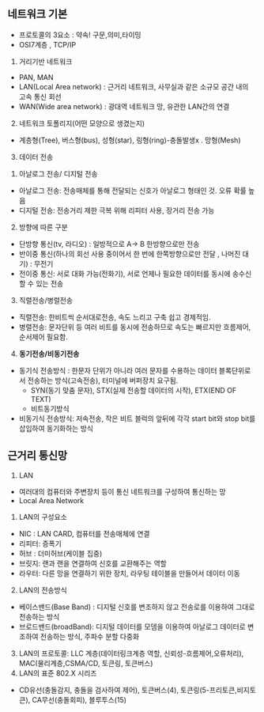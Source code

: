 ## 네트워크 기본
- 프로토콜의 3요소 : 약속! 구문,의미,타이밍
- OSI7계층 , TCP/IP
1. 거리기반 네트워크
  - PAN, MAN
  - LAN(Local Area network) : 근거리 네트워크, 사무실과 같은 소규모 공간 내의 고속 통신 회선
  - WAN(Wide area network) : 광대역 네트워크 망, 유관한 LAN간의 연결

2. 네트워크 토폴리지(어떤 모양으로 생겼는지)
  - 계층형(Tree), 버스형(bus), 성형(star), 링형(ring)-충돌발생x . 망형(Mesh)

3. 데이터 전송
1) 아날로그 전송/ 디지털 전송
  - 아날로그 전송: 전송매체를 통해 전달되는 신호가 아날로그 형태인 것. 오류 확률 높음
  - 디지털 전송: 전송거리 제한 극복 위해 리피터 사용, 장거리 전송 가능
2) 방향에 따른 구분
  - 단방향 통신(tv, 라디오) : 일방적으로 A-> B 한방향으로만 전송
  - 반이중 통신(하나의 회선 사용 중이어서 한 번에 한쪽방향으로만 전달 , 나머진 대기) : 무전기
  - 전이중 통신: 서로 대화 가능(전화기), 서로 언제나 필요한 데이터를 동시에 송수신 할 수 있는 전송

3) 직렬전송/병렬전송
  - 직렬전송: 한비트씩 순서대로전송, 속도 느리고 구축 쉽고 경제적임.
  - 병렬전송: 문자단위 등 여러 비트를 동시에 전송하므로 속도는 빠르지만 흐름제어, 순서제어 필요함.

4) **동기전송/비동기전송**
  - 동기식 전송방식 : 한문자 단위가 아니라 여러 문자를 수용하는 데이터 블록단위로서 전송하는 방식(고속전송), 터미널에 버퍼장치 요구됨. 
    - SYN(동기 맞춤 문자), STX(실제 전송할 데이터의 시작), ETX(END OF TEXT)
    - 비트동기방식
  - 비동기식 전송방식: 저속전송, 작은 비트 블럭의 앞뒤에 각각 start bit와 stop bit를 삽입하여 동기화하는 방식



## 근거리 통신망
1. LAN
  - 여러대의 컴퓨터와 주변장치 등이 통신 네트워크를 구성하여 통신하는 망
  - Local Area Network
1) LAN의 구성요소
  - NIC : LAN CARD, 컴퓨터를 전송매체에 연결
  - 리피터: 증폭기
  - 허브 : 더미허브(케이블 집중)
  - 브릿지: 랜과 랜을 연결하여 신호를 교환해주는 역할
  - 라우터: 다른 망을 연결하기 위한 장치, 라우팅 테이블을 만들어서 데이터 이동
2) LAN의 전송방식
  - 베이스밴드(Base Band) : 디지털 신호를 변조하지 않고 전송로를 이용하여 그대로 전송하는 방식
  - 브로드밴드(broadBand): 디지털 데이터를 모뎀을 이용하여 아날로그 데이터로 변조하여 전송하는 방식, 주파수 분할 다중화
3) LAN의 프로토콜: LLC 계층(데이터링크계층 역할, 신뢰성-흐름제어,오류처리), MAC(물리계층,CSMA/CD, 토큰링, 토큰버스)
4) LAN의 표준 802.X 시리즈
  - CD유선(충돌감지, 충돌을 검사하여 제어), 토큰버스(4), 토큰링(5-프리토큰,비지토큰), CA무선(충돌회피), 블루투스(15)
